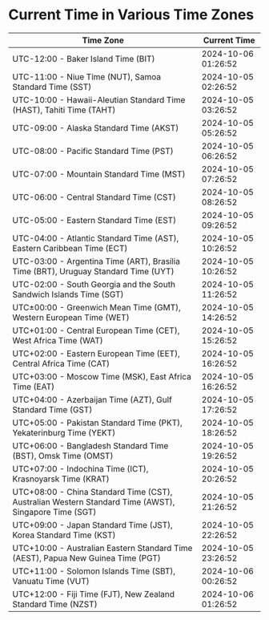 # Current Time in Various Time Zones

| Time Zone | Current Time |
|-----------|--------------|
| UTC-12:00 - Baker Island Time (BIT) | 2024-10-06 01:26:52 |
| UTC-11:00 - Niue Time (NUT), Samoa Standard Time (SST) | 2024-10-05 02:26:52 |
| UTC-10:00 - Hawaii-Aleutian Standard Time (HAST), Tahiti Time (TAHT) | 2024-10-05 03:26:52 |
| UTC-09:00 - Alaska Standard Time (AKST) | 2024-10-05 05:26:52 |
| UTC-08:00 - Pacific Standard Time (PST) | 2024-10-05 06:26:52 |
| UTC-07:00 - Mountain Standard Time (MST) | 2024-10-05 07:26:52 |
| UTC-06:00 - Central Standard Time (CST) | 2024-10-05 08:26:52 |
| UTC-05:00 - Eastern Standard Time (EST) | 2024-10-05 09:26:52 |
| UTC-04:00 - Atlantic Standard Time (AST), Eastern Caribbean Time (ECT) | 2024-10-05 10:26:52 |
| UTC-03:00 - Argentina Time (ART), Brasília Time (BRT), Uruguay Standard Time (UYT) | 2024-10-05 10:26:52 |
| UTC-02:00 - South Georgia and the South Sandwich Islands Time (SGT) | 2024-10-05 11:26:52 |
| UTC±00:00 - Greenwich Mean Time (GMT), Western European Time (WET) | 2024-10-05 14:26:52 |
| UTC+01:00 - Central European Time (CET), West Africa Time (WAT) | 2024-10-05 15:26:52 |
| UTC+02:00 - Eastern European Time (EET), Central Africa Time (CAT) | 2024-10-05 16:26:52 |
| UTC+03:00 - Moscow Time (MSK), East Africa Time (EAT) | 2024-10-05 16:26:52 |
| UTC+04:00 - Azerbaijan Time (AZT), Gulf Standard Time (GST) | 2024-10-05 17:26:52 |
| UTC+05:00 - Pakistan Standard Time (PKT), Yekaterinburg Time (YEKT) | 2024-10-05 18:26:52 |
| UTC+06:00 - Bangladesh Standard Time (BST), Omsk Time (OMST) | 2024-10-05 19:26:52 |
| UTC+07:00 - Indochina Time (ICT), Krasnoyarsk Time (KRAT) | 2024-10-05 20:26:52 |
| UTC+08:00 - China Standard Time (CST), Australian Western Standard Time (AWST), Singapore Time (SGT) | 2024-10-05 21:26:52 |
| UTC+09:00 - Japan Standard Time (JST), Korea Standard Time (KST) | 2024-10-05 22:26:52 |
| UTC+10:00 - Australian Eastern Standard Time (AEST), Papua New Guinea Time (PGT) | 2024-10-05 23:26:52 |
| UTC+11:00 - Solomon Islands Time (SBT), Vanuatu Time (VUT) | 2024-10-06 00:26:52 |
| UTC+12:00 - Fiji Time (FJT), New Zealand Standard Time (NZST) | 2024-10-06 01:26:52 |
